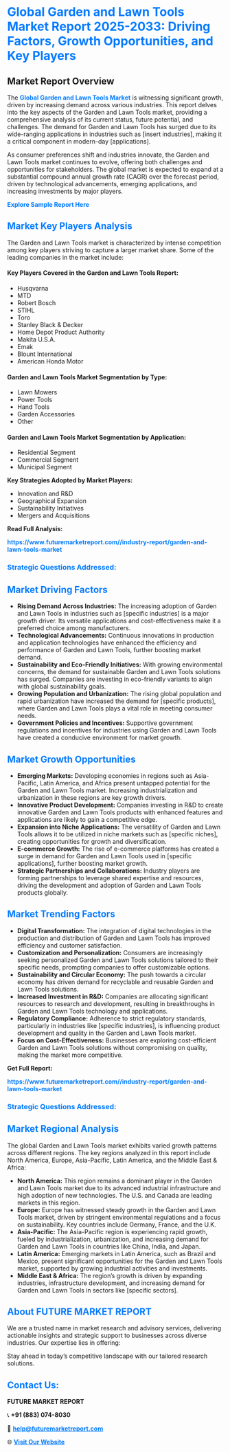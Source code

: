 <h1 style="color: #007BFF;">Global Garden and Lawn Tools Market Report 2025-2033: Driving Factors, Growth Opportunities, and Key Players</h1>

<section id="overview">
<h2>Market Report Overview</h2>
<p>The <a href="https://www.futuremarketreport.com//industry-report/garden-and-lawn-tools-market" style="color: #007BFF; text-decoration: none;"><strong>Global Garden and Lawn Tools Market</strong></a> is witnessing significant growth, driven by increasing demand across various industries. This report delves into the key aspects of the Garden and Lawn Tools market, providing a comprehensive analysis of its current status, future potential, and challenges. The demand for Garden and Lawn Tools has surged due to its wide-ranging applications in industries such as [insert industries], making it a critical component in modern-day [applications].</p>
<p>As consumer preferences shift and industries innovate, the Garden and Lawn Tools market continues to evolve, offering both challenges and opportunities for stakeholders. The global market is expected to expand at a substantial compound annual growth rate (CAGR) over the forecast period, driven by technological advancements, emerging applications, and increasing investments by major players.</p>
</section>

<section id="overview">
<p><a href="https://www.futuremarketreport.com//request-sample/reportId=51642" style="color: #007BFF; text-decoration: none;"><strong>Explore Sample Report Here</strong></a></p>
</section>

<section id="key-players">
<h2 style="color: #007BFF;">Market Key Players Analysis</h2>
<p>The Garden and Lawn Tools market is characterized by intense competition among key players striving to capture a larger market share. Some of the leading companies in the market include:</p>
<h4>Key Players Covered in the Garden and Lawn Tools Report:</h4>
<ul><li>Husqvarna</li><li>MTD</li><li>Robert Bosch</li><li>STIHL</li><li>Toro</li><li>Stanley Black &amp; Decker</li><li>Home Depot Product Authority</li><li>Makita U.S.A.</li><li>Emak</li><li>Blount International</li><li>American Honda Motor</li></ul>
<h4>Garden and Lawn Tools Market Segmentation by Type:</h4>
<ul><li>Lawn Mowers</li><li>Power Tools</li><li>Hand Tools</li><li>Garden Accessories</li><li>Other</li></ul>

<h4>Garden and Lawn Tools Market Segmentation by Application:</h4>
<ul><li>Residential Segment</li><li>Commercial Segment</li><li>Municipal Segment</li></ul>
<p><strong>Key Strategies Adopted by Market Players:</strong></p>
<ul>
<li>Innovation and R&D</li>
<li>Geographical Expansion</li>
<li>Sustainability Initiatives</li>
<li>Mergers and Acquisitions</li>
</ul>
</section>

<section>
<p><strong>Read Full Analysis: </strong></p><a href="https://www.futuremarketreport.com//industry-report/garden-and-lawn-tools-market" style="color: #007BFF; text-decoration: none;"><strong>https://www.futuremarketreport.com//industry-report/garden-and-lawn-tools-market</strong></a>
<h3 style="color: #007BFF;">Strategic Questions Addressed:</h3>
</section>

<section id="driving-factors">
<h2 style="color: #007BFF;">Market Driving Factors</h2>
<ul>
<li><strong>Rising Demand Across Industries:</strong> The increasing adoption of Garden and Lawn Tools in industries such as [specific industries] is a major growth driver. Its versatile applications and cost-effectiveness make it a preferred choice among manufacturers.</li>
<li><strong>Technological Advancements:</strong> Continuous innovations in production and application technologies have enhanced the efficiency and performance of Garden and Lawn Tools, further boosting market demand.</li>
<li><strong>Sustainability and Eco-Friendly Initiatives:</strong> With growing environmental concerns, the demand for sustainable Garden and Lawn Tools solutions has surged. Companies are investing in eco-friendly variants to align with global sustainability goals.</li>
<li><strong>Growing Population and Urbanization:</strong> The rising global population and rapid urbanization have increased the demand for [specific products], where Garden and Lawn Tools plays a vital role in meeting consumer needs.</li>
<li><strong>Government Policies and Incentives:</strong> Supportive government regulations and incentives for industries using Garden and Lawn Tools have created a conducive environment for market growth.</li>
</ul>
</section>

<section id="growth-opportunities">
<h2 style="color: #007BFF;">Market Growth Opportunities</h2>
<ul>
<li><strong>Emerging Markets:</strong> Developing economies in regions such as Asia-Pacific, Latin America, and Africa present untapped potential for the Garden and Lawn Tools market. Increasing industrialization and urbanization in these regions are key growth drivers.</li>
<li><strong>Innovative Product Development:</strong> Companies investing in R&D to create innovative Garden and Lawn Tools products with enhanced features and applications are likely to gain a competitive edge.</li>
<li><strong>Expansion into Niche Applications:</strong> The versatility of Garden and Lawn Tools allows it to be utilized in niche markets such as [specific niches], creating opportunities for growth and diversification.</li>
<li><strong>E-commerce Growth:</strong> The rise of e-commerce platforms has created a surge in demand for Garden and Lawn Tools used in [specific applications], further boosting market growth.</li>
<li><strong>Strategic Partnerships and Collaborations:</strong> Industry players are forming partnerships to leverage shared expertise and resources, driving the development and adoption of Garden and Lawn Tools products globally.</li>
</ul>
</section>

<section id="trending-factors">
<h2 style="color: #007BFF;">Market Trending Factors</h2>
<ul>
<li><strong>Digital Transformation:</strong> The integration of digital technologies in the production and distribution of Garden and Lawn Tools has improved efficiency and customer satisfaction.</li>
<li><strong>Customization and Personalization:</strong> Consumers are increasingly seeking personalized Garden and Lawn Tools solutions tailored to their specific needs, prompting companies to offer customizable options.</li>
<li><strong>Sustainability and Circular Economy:</strong> The push towards a circular economy has driven demand for recyclable and reusable Garden and Lawn Tools solutions.</li>
<li><strong>Increased Investment in R&D:</strong> Companies are allocating significant resources to research and development, resulting in breakthroughs in Garden and Lawn Tools technology and applications.</li>
<li><strong>Regulatory Compliance:</strong> Adherence to strict regulatory standards, particularly in industries like [specific industries], is influencing product development and quality in the Garden and Lawn Tools market.</li>
<li><strong>Focus on Cost-Effectiveness:</strong> Businesses are exploring cost-efficient Garden and Lawn Tools solutions without compromising on quality, making the market more competitive.</li>
</ul>
</section>

<section>
<p><strong>Get Full Report: </strong></p><a href="https://www.futuremarketreport.com//industry-report/garden-and-lawn-tools-market" style="color: #007BFF; text-decoration: none;"><strong>https://www.futuremarketreport.com//industry-report/garden-and-lawn-tools-market</strong></a>
<h3 style="color: #007BFF;">Strategic Questions Addressed:</h3>
</section>


<section id="regional-analysis">
<h2 style="color: #007BFF;">Market Regional Analysis</h2>
<p>The global Garden and Lawn Tools market exhibits varied growth patterns across different regions. The key regions analyzed in this report include North America, Europe, Asia-Pacific, Latin America, and the Middle East & Africa:</p>
<ul>
<li><strong>North America:</strong> This region remains a dominant player in the Garden and Lawn Tools market due to its advanced industrial infrastructure and high adoption of new technologies. The U.S. and Canada are leading markets in this region.</li>
<li><strong>Europe:</strong> Europe has witnessed steady growth in the Garden and Lawn Tools market, driven by stringent environmental regulations and a focus on sustainability. Key countries include Germany, France, and the U.K.</li>
<li><strong>Asia-Pacific:</strong> The Asia-Pacific region is experiencing rapid growth, fueled by industrialization, urbanization, and increasing demand for Garden and Lawn Tools in countries like China, India, and Japan.</li>
<li><strong>Latin America:</strong> Emerging markets in Latin America, such as Brazil and Mexico, present significant opportunities for the Garden and Lawn Tools market, supported by growing industrial activities and investments.</li>
<li><strong>Middle East & Africa:</strong> The region’s growth is driven by expanding industries, infrastructure development, and increasing demand for Garden and Lawn Tools in sectors like [specific sectors].</li>
</ul>
</section>

<footer>
<h2 style="color: #007BFF;">About FUTURE MARKET REPORT</h2>
<p>We are a trusted name in market research and advisory services, delivering actionable insights and strategic support to businesses across diverse industries. Our expertise lies in offering:</p>

<p>Stay ahead in today’s competitive landscape with our tailored research solutions.</p>

<h2 style="color: #007BFF;">Contact Us:</h2>
<p><strong>FUTURE MARKET REPORT</strong></p>
<p>📞 <strong>+91 (883) 074-8030</strong></p>
<p>📧 <strong><a href="mailto:help@futuremarketreport.com" style="color: #007BFF;">help@futuremarketreport.com</a></strong></p>
<p>🌐 <strong><a href="https://www.futuremarketreport.com/" style="color: #007BFF;">Visit Our Website</a></strong></p>
</footer>
